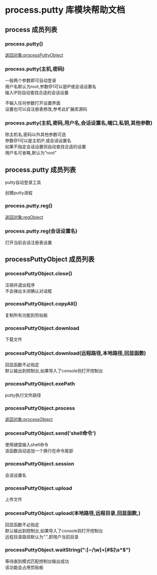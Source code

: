 # process.putty 库模块帮助文档

<a id="process"></a>
## process 成员列表


<a id="process.putty"></a>
### process.putty() 
 [返回对象:processPuttyObject](#processPuttyObject)

<a id="process.putty"></a>
### process.putty(主机,密码) 
 一般两个参数即可自动登录  
用户名默认为root,参数@1可以是IP或会话设置名  
输入IP则自动查找合适的会话设置  
  
不输入任何参数打开设置界面  
设置也可以自注册表修改,参考此扩展库源码

<a id="process.putty"></a>
### process.putty(主机,密码,用户名,会话设置名,端口,私钥,其他参数) 
 除主机名,密码以外其他参数可选  
参数@1可以是主机IP,或会话设置名  
如果不指定会话设置则自动查找合适的设置  
用户名可省略,默认为"root"

<a id="process.putty"></a>
## process.putty 成员列表

putty自动登录工具

创建putty进程

<a id="process.putty.reg"></a>
### process.putty.reg() 
 [返回对象:regObject](#regObject)

<a id="process.putty.reg"></a>
### process.putty.reg(会话设置名) 
 打开当前会话注册表设置

<a id="processPuttyObject"></a>
## processPuttyObject 成员列表


<a id="processPuttyObject.close"></a>
### processPuttyObject.close() 
 注销并退出程序  
不会弹出关闭确认对话框

<a id="processPuttyObject.copyAll"></a>
### processPuttyObject.copyAll() 
 复制所有功能到剪帖板

<a id="processPuttyObject.download"></a>
### processPuttyObject.download 
 下载文件

<a id="processPuttyObject.download"></a>
### processPuttyObject.download(远程路径,本地路径,回显函数) 
 回显函数不必指定  
默认输出到控制台,如果导入了console则打开控制台

<a id="processPuttyObject.exePath"></a>
### processPuttyObject.exePath 
 putty执行文件路径

<a id="processPuttyObject.process"></a>
### processPuttyObject.process 
 [返回对象:processObject](https://www.aardio.com/zh-cn/doc/library-reference/process/_.html#processObject)

<a id="processPuttyObject.send"></a>
### processPuttyObject.send('shell命令') 
 使用键盘输入shell命令  
该函数自动追加一个换行在命令尾部

<a id="processPuttyObject.session"></a>
### processPuttyObject.session 
 会话设置名

<a id="processPuttyObject.upload"></a>
### processPuttyObject.upload 
 上传文件

<a id="processPuttyObject.upload"></a>
### processPuttyObject.upload(本地路径,远程目录,回显函数,) 
 回显函数不必指定  
默认输出到控制台,如果导入了console则打开控制台  
远程目录路径默认为".",即用户当前目录

<a id="processPuttyObject.waitString"></a>
### processPuttyObject.waitString("\:[~/\w]+[#\$]\s*$") 
 等待直到模式匹配控制台输出成功  
该功能会占用剪贴板
